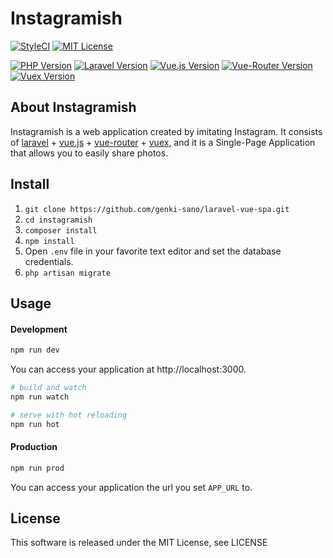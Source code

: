 # Instagramish

[![StyleCI](https://github.styleci.io/repos/215065833/shield?branch=master&style=flat)](https://github.styleci.io/repos/215065833)
[![MIT License](http://img.shields.io/badge/license-MIT-blue.svg?style=flat)](LICENSE)

[![PHP Version](http://img.shields.io/badge/php-v7.2-blueviolet.svg?style=flat)](composer.json)
[![Laravel Version](http://img.shields.io/badge/laravel-v6.0-critical.svg?style=flat)](composer.json)
[![Vue.js Version](http://img.shields.io/badge/vue-v2.5.17-green.svg?style=flat)](package.json)
[![Vue-Router Version](http://img.shields.io/badge/vue_router-v3.1.3-green.svg?style=flat)](package.json)
[![Vuex Version](http://img.shields.io/badge/vuex-v3.1.1-green.svg?style=flat)](package.json)


## About Instagramish

Instagramish is a web application created by imitating Instagram. It consists of [laravel](https://laravel.com/) + [vue.js](https://vuejs.org/) + [vue-router](https://router.vuejs.org/) + [vuex](https://vuex.vuejs.org/), and it is a Single-Page Application that allows you to easily share photos.

## Install

1. `git clone https://github.com/genki-sano/laravel-vue-spa.git`
2. `cd instagramish`
3. `composer install`
4. `npm install`
5. Open `.env` file in your favorite text editor and set the database credentials.
6. `php artisan migrate`

## Usage

#### Development

```bash
npm run dev
```

You can access your application at http://localhost:3000.

```bash
# build and watch
npm run watch

# serve with hot reloading
npm run hot
```

#### Production

```bash
npm run prod
```

You can access your application the url you set `APP_URL` to.

## License

This software is released under the MIT License, see LICENSE
